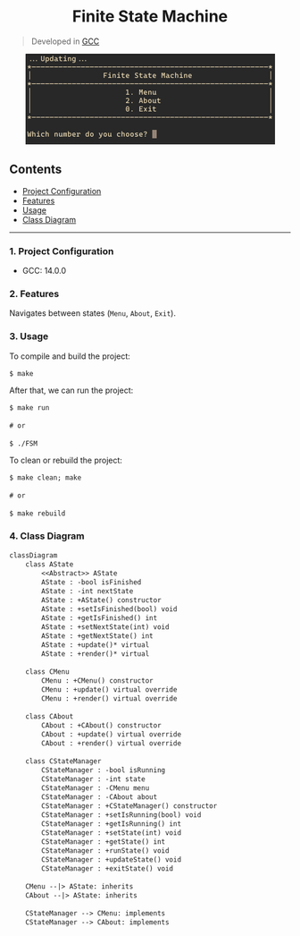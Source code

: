 <h1 align="center">Finite State Machine</h1>

> Developed in [GCC](https://gcc.gnu.org/)

<!-- ![Screenshot](./assets/FSM_Screenshot.png) -->
<p align="center">
    <img src="./assets/FSM_Screenshot.png" alt="Screenshot">
</p>

## Contents

-   [Project Configuration](#1-project-configuration)
-   [Features](#2-features)
-   [Usage](#3-usage)
-   [Class Diagram](#4-class-diagram)

---

### 1. Project Configuration

-   GCC: 14.0.0

### 2. Features

Navigates between states (`Menu`, `About`, `Exit`).

### 3. Usage

To compile and build the project:

```shell
$ make
```

After that, we can run the project:

```shell
$ make run

# or 

$ ./FSM
```

To clean or rebuild the project:

```shell
$ make clean; make

# or

$ make rebuild
```

### 4. Class Diagram

```mermaid
classDiagram
    class AState
        <<Abstract>> AState
        AState : -bool isFinished
        AState : -int nextState
        AState : +AState() constructor
        AState : +setIsFinished(bool) void
        AState : +getIsFinished() int
        AState : +setNextState(int) void
        AState : +getNextState() int
        AState : +update()* virtual
        AState : +render()* virtual

    class CMenu
        CMenu : +CMenu() constructor
        CMenu : +update() virtual override
        CMenu : +render() virtual override

    class CAbout
        CAbout : +CAbout() constructor
        CAbout : +update() virtual override
        CAbout : +render() virtual override

    class CStateManager
        CStateManager : -bool isRunning
        CStateManager : -int state
        CStateManager : -CMenu menu
        CStateManager : -CAbout about
        CStateManager : +CStateManager() constructor
        CStateManager : +setIsRunning(bool) void
        CStateManager : +getIsRunning() int
        CStateManager : +setState(int) void
        CStateManager : +getState() int
        CStateManager : +runState() void
        CStateManager : +updateState() void
        CStateManager : +exitState() void

    CMenu --|> AState: inherits
    CAbout --|> AState: inherits

    CStateManager --> CMenu: implements
    CStateManager --> CAbout: implements
```
